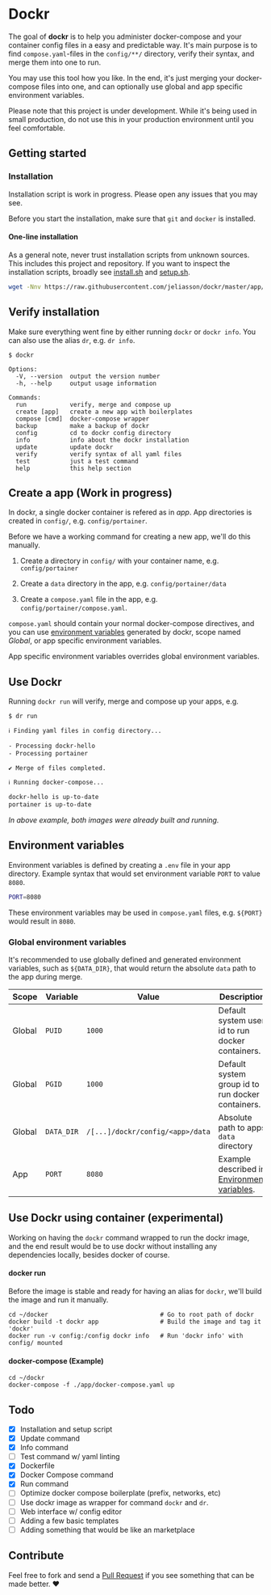 # Dockr
The goal of **dockr** is to help you administer docker-compose and your container config files in a easy and predictable way. It's main purpose is to find `compose.yaml`-files in the `config/**/` directory, verify their syntax, and merge them into one to run.

You may use this tool how you like. In the end, it's just merging your docker-compose files into one, and can optionally use global and app specific environment variables.

Please note that this project is under development. While it's being used in small production, do not use this in your production environment until you feel comfortable.

## Getting started
### Installation
Installation script is work in progress. Please open any issues that you may see.

Before you start the installation, make sure that `git` and `docker` is installed. 

#### One-line installation
As a general note, never trust installation scripts from unknown sources. This includes this project and repository. If you want to inspect the installation scripts, broadly see [install.sh](https://raw.githubusercontent.com/jeliasson/dockr/master/app/scripts/install.sh) and [setup.sh](https://raw.githubusercontent.com/jeliasson/dockr/master/app/scripts/setup.sh).

```bash
wget -Nnv https://raw.githubusercontent.com/jeliasson/dockr/master/app/scripts/install.sh 2>&1 >/dev/null && bash install.sh
```

## Verify installation
Make sure everything went fine by either running `dockr` or `dockr info`. You can also use the alias `dr`, e.g. `dr info`.
```text
$ dockr

Options:
  -V, --version  output the version number
  -h, --help     output usage information

Commands:
  run            verify, merge and compose up
  create [app]   create a new app with boilerplates
  compose [cmd]  docker-compose wrapper
  backup         make a backup of dockr
  config         cd to dockr config directory
  info           info about the dockr installation
  update         update dockr
  verify         verify syntax of all yaml files
  test           just a test command
  help           this help section
```

## Create a app (**Work in progress**)
In dockr, a single docker container is refered as in _app_. App directories is created in `config/`, e.g. `config/portainer`.

Before we have a working command for creating a new app, we'll do this manually.

1. Create a directory in `config/` with your container name, e.g. `config/portainer`

2. Create a `data` directory in the app, e.g. `config/portainer/data`

3. Create a `compose.yaml` file in the app, e.g. `config/portainer/compose.yaml`. 

`compose.yaml` should contain your normal docker-compose directives, and you can use [environment variables](#environment-variables) generated by dockr, scope named _Global_, or app specific environment variables. 

App specific environment variables overrides global environment variables.

## Use Dockr
Running `dockr run` will verify, merge and compose up your apps, e.g.
```bash
$ dr run

ℹ Finding yaml files in config directory...
                 
- Processing dockr-hello
- Processing portainer

✔ Merge of files completed.

ℹ Running docker-compose... 

dockr-hello is up-to-date
portainer is up-to-date
```

_In above example, both images were already built and running._


## Environment variables

Environment variables is defined by creating a `.env` file in your app directory. Example syntax that would set environment variable `PORT` to value `8080`.
```bash
PORT=8080
```

These environment variables may be used in `compose.yaml` files, e.g. `${PORT}` would result in `8080`.

### Global environment variables
It's recommended to use globally defined and generated environment variables, such as `${DATA_DIR}`, that would return the absolute `data` path to the app during merge.

| Scope      | Variable      | Value | Description           |
|----------- | ------------- | ------------- | --------------------- |
| Global     | `PUID`        | `1000`        | Default system user id to run docker containers. |
| Global     | `PGID`        | `1000`        | Default system group id to run docker containers. |
| Global     | `DATA_DIR`        | `/[...]/dockr/config/<app>/data`        | Absolute path to apps `data` directory |
| App        | `PORT`        | `8080` | Example described in [Environment variables](#environment-variables).

## Use Dockr using container (experimental)
Working on having the `dockr` command wrapped to run the dockr image, and the end result would be to use dockr without installing any dependencies locally, besides docker of course. 

#### docker run
Before the image is stable and ready for having an alias for `dockr`, we'll build the image and run it manually.
```
cd ~/docker                               # Go to root path of dockr
docker build -t dockr app                 # Build the image and tag it 'dockr'
docker run -v config:/config dockr info   # Run 'dockr info' with config/ mounted
```

#### docker-compose (Example)
```
cd ~/dockr
docker-compose -f ./app/docker-compose.yaml up
```

## Todo
- [x] Installation and setup script
- [x] Update command
- [x] Info command
- [ ] Test command w/ yaml linting
- [x] Dockerfile
- [x] Docker Compose command
- [X] Run command
- [ ] Optimize docker compose boilerplate (prefix, networks, etc)
- [ ] Use dockr image as wrapper for command `dockr` and `dr`.
- [ ] Web interface w/ config editor
- [ ] Adding a few basic templates
- [ ] Adding something that would be like an marketplace

## Contribute
Feel free to fork and send a [Pull Request](pulls/) if you see something that can be made better. ❤️